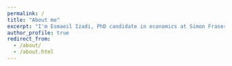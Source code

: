 ```yaml
---
permalink: /
title: "About me"
excerpt: "I'm Esmaeil Izadi, PhD candidate in economics at Simon Fraser University in BC, Canada"
author_profile: true
redirect_from: 
  - /about/
  - /about.html
---
```

